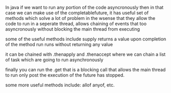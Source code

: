 In java if we want to run any portion of the code asyncronously then in that case we can make use  of the completablefuture, it has useful set of methods which solve a lot of problem in the wsense that they allow the code to run in a seperate thread, allows chaining of events that too asyncronously without blocking the main thread from executing 

some of the useful methods include
supply returns a value upon completion of the method
run runs without returning any value

it can be chained with .thenapply and .thenaccept where we can chain a list of task which are going to run asynchronously 

finally you can run the .get that is a blocking call that allows the main thread to run only post the execution of the future has stopped.

some more useful methods include:
allof
anyof, etc.